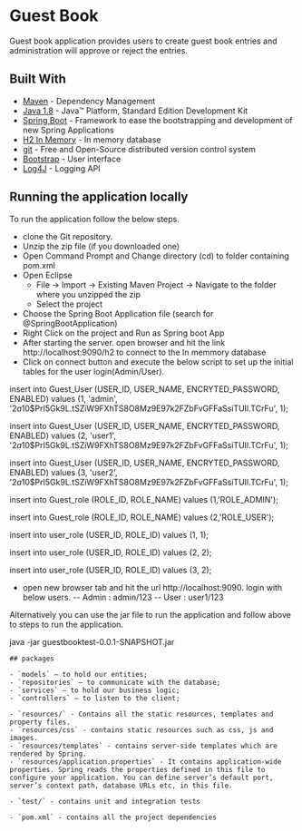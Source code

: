 # Guest Book

Guest book application provides users to create guest book entries and administration will approve or reject the entries.

## Built With

* [Maven](https://maven.apache.org/) - Dependency Management
* [Java 1.8](http://www.oracle.com/technetwork/java/javase/downloads/jdk8-downloads-2133151.html) - Java™ Platform, Standard Edition Development Kit 
* [Spring Boot](https://spring.io/projects/spring-boot) - Framework to ease the bootstrapping and development of new Spring Applications
* [H2 In Memory](https://www.h2database.com) - In memory database
* [git](https://git-scm.com/) - Free and Open-Source distributed version control system 
* [Bootstrap](https://getbootstrap.com) - User interface
* [Log4J](https://logging.apache.org/log4j/2.x/) - Logging API


## Running the application locally

To run the application follow the below steps.

- clone the Git repository.
- Unzip the zip file (if you downloaded one)
- Open Command Prompt and Change directory (cd) to folder containing pom.xml
- Open Eclipse 
   - File -> Import -> Existing Maven Project -> Navigate to the folder where you unzipped the zip
   - Select the project
- Choose the Spring Boot Application file (search for @SpringBootApplication)
- Right Click on the project and Run as Spring boot App
- After starting the server. open browser and hit the link http://localhost:9090/h2 to connect to the In memmory database
- Click on connect button and execute the below script to set up the initial tables for the user login(Admin/User).

insert into Guest_User (USER_ID, USER_NAME, ENCRYTED_PASSWORD, ENABLED)
values (1, 'admin', '$2a$10$PrI5Gk9L.tSZiW9FXhTS8O8Mz9E97k2FZbFvGFFaSsiTUIl.TCrFu', 1);
 
insert into Guest_User (USER_ID, USER_NAME, ENCRYTED_PASSWORD, ENABLED)
values (2, 'user1', '$2a$10$PrI5Gk9L.tSZiW9FXhTS8O8Mz9E97k2FZbFvGFFaSsiTUIl.TCrFu', 1);

insert into Guest_User (USER_ID, USER_NAME, ENCRYTED_PASSWORD, ENABLED)
values (3, 'user2', '$2a$10$PrI5Gk9L.tSZiW9FXhTS8O8Mz9E97k2FZbFvGFFaSsiTUIl.TCrFu', 1); 

 
insert into Guest_role (ROLE_ID, ROLE_NAME)
values (1,'ROLE_ADMIN');
 
insert into Guest_role (ROLE_ID, ROLE_NAME)
values (2,'ROLE_USER');
 

 
insert into user_role (USER_ID, ROLE_ID)
values (1, 1);
 
insert into user_role (USER_ID, ROLE_ID)
values (2, 2);

insert into user_role (USER_ID, ROLE_ID)
values (3, 2);

- open new browser tab and hit the url http://localhost:9090. login with below users.
	-- Admin : admin/123
	-- User	 : user1/123

Alternatively you can use the jar file to run the application and follow above to steps to run the application.

java -jar guestbooktest-0.0.1-SNAPSHOT.jar
```
## packages

- `models` — to hold our entities;
- `repositories` — to communicate with the database;
- `services` — to hold our business logic;
- `controllers` — to listen to the client;

- `resources/` - Contains all the static resources, templates and property files.
- `resources/css` - contains static resources such as css, js and images.
- `resources/templates` - contains server-side templates which are rendered by Spring.
- `resources/application.properties` - It contains application-wide properties. Spring reads the properties defined in this file to configure your application. You can define server’s default port, server’s context path, database URLs etc, in this file.

- `test/` - contains unit and integration tests

- `pom.xml` - contains all the project dependencies
